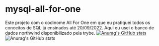 # mysql-all-for-one
Este projeto com o codinome All For One em que eu pratiquei todos os conceitos de SQL já ensinados até 20/09/2022. Aqui eu usei o banco de dados northwind disponibilizado pela trybe.
[![Anurag's GitHub stats](https://github-readme-stats.vercel.app/api?https://github.com/RCVigil=anuraghazra)](https://github.com/anuraghazra/github-readme-stats)
![Anurag's GitHub stats](https://github-readme-stats.vercel.app/api?https://github.com/RCVigil=anuraghazra&count_private=true)
